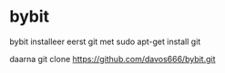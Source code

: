 # bybit
bybit
installeer eerst git met sudo apt-get install git

daarna git clone https://github.com/davos666/bybit.git

